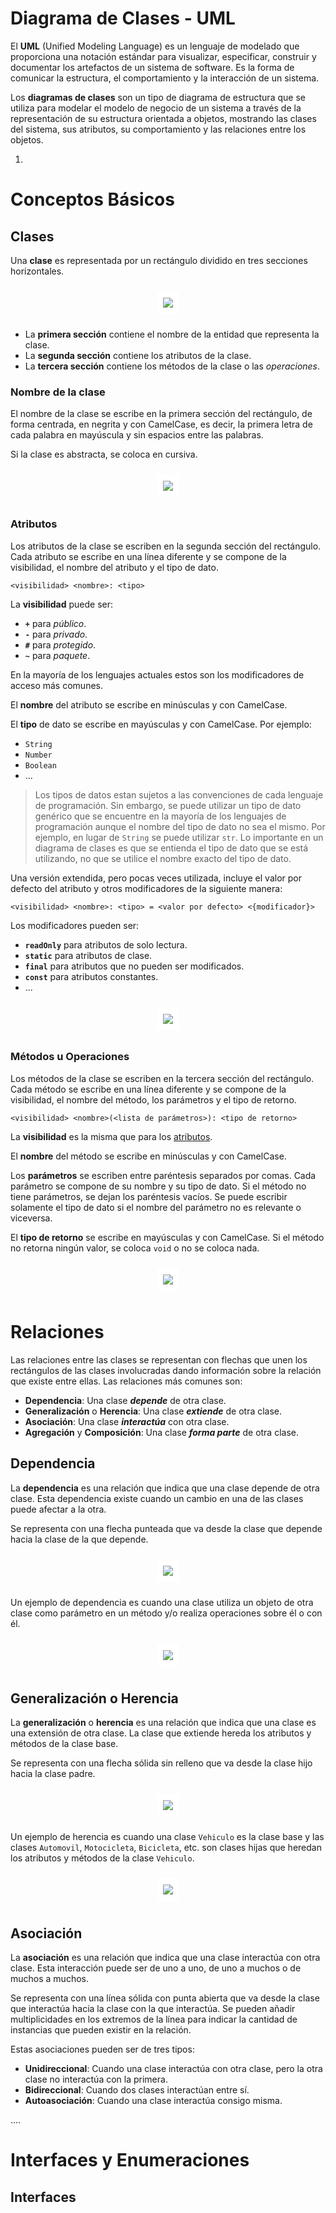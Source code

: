 # Diagrama de Clases - UML

El **UML** (Unified Modeling Language) es un lenguaje de modelado que proporciona una notación estándar para visualizar, especificar, construir y documentar los artefactos de un sistema de software. Es la forma de comunicar la estructura, el comportamiento y la interacción de un sistema.

Los **diagramas de clases** son un tipo de diagrama de estructura que se utiliza para modelar el modelo de negocio de un sistema a través de la representación de su estructura orientada a objetos, mostrando las clases del sistema, sus atributos, su comportamiento y las relaciones entre los objetos.

1. []()

# Conceptos Básicos

## Clases

Una **clase** es representada por un rectángulo dividido en tres secciones horizontales.

<div style="width:100%; display:flex;">
    <img style="padding: 10px; background-color:white; margin: 10px auto;" src="../assets/fundamentals-classDiagram-classUML.svg" />
</div>

* La **primera sección** contiene el nombre de la entidad que representa la clase.
* La **segunda sección** contiene los atributos de la clase.
* La **tercera sección** contiene los métodos de la clase o las *operaciones*.

### Nombre de la clase

El nombre de la clase se escribe en la primera sección del rectángulo, de forma centrada, en negrita y con CamelCase, es decir, la primera letra de cada palabra en mayúscula y sin espacios entre las palabras.

Si la clase es abstracta, se coloca en cursiva.

<div style="width:100%; display:flex;">
    <img style="padding: 10px; background-color:white; margin: 10px auto;" src="../assets/fundamentals-classDiagram-abstractClassUML.svg" />
</div>

### Atributos

Los atributos de la clase se escriben en la segunda sección del rectángulo. Cada atributo se escribe en una línea diferente y se compone de la visibilidad, el nombre del atributo y el tipo de dato.

```
<visibilidad> <nombre>: <tipo>
```

La **visibilidad** puede ser:
- **`+`** para *público*.
- **`-`** para *privado*.
- **`#`** para *protegido*.
- **`~`** para *paquete*.

En la mayoría de los lenguajes actuales estos son los modificadores de acceso más comunes.

El **nombre** del atributo se escribe en minúsculas y con CamelCase.

El **tipo** de dato se escribe en mayúsculas y con CamelCase. Por ejemplo:
* `String`
* `Number`
* `Boolean`
* ...

> Los tipos de datos estan sujetos a las convenciones de cada lenguaje de programación. Sin embargo, se puede utilizar un tipo de dato genérico que se encuentre en la mayoría de los lenguajes de programación aunque el nombre del tipo de dato no sea el mismo. Por ejemplo, en lugar de `String` se puede utilizar `str`. Lo importante en un diagrama de clases es que se entienda el tipo de dato que se está utilizando, no que se utilice el nombre exacto del tipo de dato.

Una versión extendida, pero pocas veces utilizada, incluye el valor por defecto del atributo y otros modificadores de la siguiente manera:

```
<visibilidad> <nombre>: <tipo> = <valor por defecto> <{modificador}>
```

Los modificadores pueden ser:
- **`readOnly`** para atributos de solo lectura.
- **`static`** para atributos de clase.
- **`final`** para atributos que no pueden ser modificados.
- **`const`** para atributos constantes.
- ...

<div style="width:100%; display:flex;">
    <img style="padding: 10px; background-color:white; margin: 10px auto;" src="../assets/fundamentals-classDiagram-attributeExample.svg" />
</div>

### Métodos u Operaciones

Los métodos de la clase se escriben en la tercera sección del rectángulo. Cada método se escribe en una línea diferente y se compone de la visibilidad, el nombre del método, los parámetros y el tipo de retorno.

```
<visibilidad> <nombre>(<lista de parámetros>): <tipo de retorno>
```

La **visibilidad** es la misma que para los [atributos](#atributos).

El **nombre** del método se escribe en minúsculas y con CamelCase.

Los **parámetros** se escriben entre paréntesis separados por comas. Cada parámetro se compone de su nombre y su tipo de dato. Si el método no tiene parámetros, se dejan los paréntesis vacíos. Se puede escribir solamente el tipo de dato si el nombre del parámetro no es relevante o viceversa.

El **tipo de retorno** se escribe en mayúsculas y con CamelCase. Si el método no retorna ningún valor, se coloca `void` o no se coloca nada.

<div style="width:100%; display:flex;">
    <img style="padding: 10px; background-color:white; margin: 10px auto;" src="../assets/fundamentals-classDiagram-methodExample.svg" />
</div>

# Relaciones

Las relaciones entre las clases se representan con flechas que unen los rectángulos de las clases involucradas dando información sobre la relación que existe entre ellas. Las relaciones más comunes son:

- **Dependencia**: Una clase ***depende*** de otra clase.
- **Generalización** o **Herencia**: Una clase ***extiende*** de otra clase.
- **Asociación**: Una clase ***interactúa*** con otra clase.
- **Agregación** y **Composición**: Una clase ***forma parte*** de otra clase.

## Dependencia

La **dependencia** es una relación que indica que una clase depende de otra clase. Esta dependencia existe cuando un cambio en una de las clases puede afectar a la otra.

Se representa con una flecha punteada que va desde la clase que depende hacia la clase de la que depende.

<div style="width:100%; display:flex;">
    <img style="padding: 10px; background-color:white; margin: 10px auto;" src="../assets/fundamentals-classDiagram-dottedArrow.svg" />
</div>

Un ejemplo de dependencia es cuando una clase utiliza un objeto de otra clase como parámetro en un método y/o realiza operaciones sobre él o con él.

<div style="width:100%; display:flex;">
    <img style="padding: 10px; background-color:white; margin: 10px auto;" src="../assets/fundamentals-classDiagram-dependencyExample.svg" />
</div>

## Generalización o Herencia

La **generalización** o **herencia** es una relación que indica que una clase es una extensión de otra clase. La clase que extiende hereda los atributos y métodos de la clase base.

Se representa con una flecha sólida sin relleno que va desde la clase hijo hacia la clase padre.

<div style="width:100%; display:flex;">
    <img style="padding: 10px; background-color:white; margin: 10px auto;" src="../assets/fundamentals-classDiagram-inheranceArrow.svg" />
</div>

Un ejemplo de herencia es cuando una clase `Vehiculo` es la clase base y las clases `Automovil`, `Motocicleta`, `Bicicleta`, etc. son clases hijas que heredan los atributos y métodos de la clase `Vehiculo`.

<div style="width:100%; display:flex;">
    <img style="padding: 10px; background-color:white; margin: 10px auto;" src="../assets/fundamentals-classDiagram-generalizationExample.svg" />
</div>

## Asociación

La **asociación** es una relación que indica que una clase interactúa con otra clase. Esta interacción puede ser de uno a uno, de uno a muchos o de muchos a muchos.

Se representa con una línea sólida con punta abierta que va desde la clase que interactúa hacia la clase con la que interactúa. Se pueden añadir multiplicidades en los extremos de la línea para indicar la cantidad de instancias que pueden existir en la relación.


Estas asociaciones pueden ser de tres tipos:
- **Unidireccional**: Cuando una clase interactúa con otra clase, pero la otra clase no interactúa con la primera.
- **Bidireccional**: Cuando dos clases interactúan entre sí.
- **Autoasociación**: Cuando una clase interactúa consigo misma.

....


# Interfaces y Enumeraciones

## Interfaces